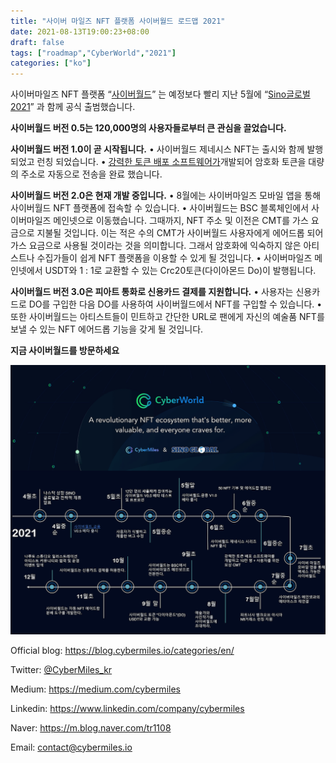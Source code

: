 ```yaml
---
title: "사이버 마일즈 NFT 플랫폼 사이버월드 로드맵 2021"
date: 2021-08-13T19:00:23+08:00
draft: false
tags: ["roadmap","CyberWorld","2021"] 
categories: ["ko"] 
---
```


사이버마일즈 NFT 플랫폼 “[사이버월드](https://cyberworld.finance/#/)” 는 예정보다 빨리  지난 5월에 “[Sino글로벌2021](https://blog.cybermiles.io/post/20210318-nft-exchange-sino-en/)” 과 함께 공식 출범했습니다.

**사이버월드 버전 0.5는 120,000명의 사용자들로부터 큰 관심을 끌었습니다.**

**사이버월드 버전 1.0이 곧 시작됩니다.**
• 사이버월드 제네시스 NFT는 출시와 함께 발행 되었고 런칭 되었습니다.
• [강력한 토큰 배포 소프트웨어가](https://blog.cybermiles.io/post/20210629-nft-01-en/)개발되어 암호화 토큰을 대량의 주소로 자동으로 전송을 완료 했습니다.
 
**사이버월드 버전 2.0은 현재 개발 중입니다.**
• 8월에는 사이버마일즈 모바일 앱을 통해 사이버월드 NFT 플랫폼에 접속할 수 있습니다.
• 사이버월드는 BSC 블록체인에서 사이버마일즈 메인넷으로 이동했습니다. 그때까지, NFT 주소 및 이전은 CMT를 가스 요금으로 지불될 것입니다. 이는 적은 수의 CMT가 사이버월드 사용자에게 에어드롭 되어 가스 요금으로 사용될 것이라는 것을 의미합니다. 그래서 암호화에 익숙하지 않은 아티스트나 수집가들이 쉽게 NFT 플랫폼을 이용할 수 있게 될 것입니다.
• 사이버마일즈 메인넷에서 USDT와 1 : 1로 교환할 수 있는 Crc20토큰(다이아몬드 Do)이 발행됩니다.

**사이버월드 버전 3.0은 피아트 통화로 신용카드 결제를 지원합니다.**
• 사용자는 신용카드로 DO를 구입한 다음 DO를 사용하여 사이버월드에서 NFT를 구입할 수 있습니다.
• 또한 사이버월드는 아티스트들이 민트하고 간단한 URL로 팬에게 자신의 예술품 NFT를 보낼 수 있는 NFT 에어드롭 기능을 갖게 될 것입니다.

****지금 사이버월드를 방문하세요****

![](/images/20210813-CyberWorld-roadmap.kr.png)

Official blog: https://blog.cybermiles.io/categories/en/

Twitter: [@CyberMiles_kr](https://twitter.com/cybermiles)
 
Medium: https://medium.com/cybermiles
 
Linkedin: https://www.linkedin.com/company/cybermiles

Naver: https://m.blog.naver.com/tr1108

Email: [contact@cybermiles.io](mailto:contact@cybermiles.io)

